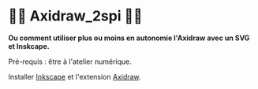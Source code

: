 # 🚧🚧 Axidraw_2spi 🚧🚧

**Ou comment utiliser plus ou moins en autonomie l'Axidraw avec un SVG et Inskcape.**

Pré-requis : être à l'atelier numérique.

Installer [Inkscape](https://inkscape.org) et l'extension [Axidraw](https://wiki.evilmadscientist.com/Axidraw_Software_Installation).

